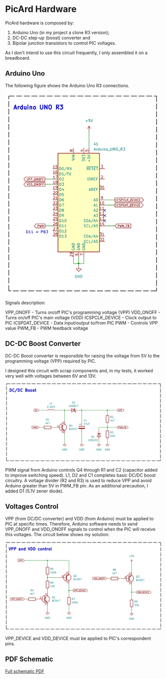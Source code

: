 # PicArd Hardware

PicArd hardware is composed by:

1. Arduino Uno (in my project a clone R3 version);
2. DC-DC step-up (boost) converter and
3. Bipolar junction transistors to control PIC voltages.

As I don't intend to use this circuit frequently, I only assembled it on a breadboard.

## Arduino Uno

The following figure shows the Arduino Uno R3 connections.

<img src="PicArd_Hardware_v039_Arduino.png" width="500">

Signals description:

VPP_ONOFF			- Turns on/off PIC's programming voltage (VPP)
VDD_ONOFF			- Turns on/off PIC's main voltage (VDD)
ICSPCLK_DEVICE		- Clock output to PIC
ICSPDAT_DEVICE		- Data input/output to/from PIC
PWM					- Controls VPP value 
PWM_FB				- PWM feedback voltage

## DC-DC Boost Converter

DC-DC Boost converter is responsible for raising the voltage from 5V 
to the programming voltage (VPP) required by PIC. 

I designed this circuit with scrap components and, in my tests, 
it worked very well with voltages between 6V and 13V.

<img src="PicArd_Hardware_v039_DCDC_Booster.png" width="700">

PWM signal from Arduino controls Q4 through R1 and C2 (capacitor added to improve switching speed).
L1, D2 and C1 completes basic DC/DC boost circuitry. A voltage divider (R2 and R3) is
used to reduce VPP and avoid Arduino greater than 5V in PWM_FB pin. As an additional precaution, I added D1 (5.1V zener diode).


## Voltages Control

VPP (from DC/DC converter) and VDD (from Arduino) must be applied to PIC at specific times. 
Therefore, Arduino software needs to send VPP_ONOFF and VDD_ONOFF signals to control when the PIC will receive this voltages.
The circuit below shows my solution:

<img src="PicArd_Hardware_v039_Voltages_Control.png" width="700">

VPP_DEVICE and VDD_DEVICE must be applied to PIC's correspondent pins.


## PDF Schematic
[Full schematic PDF](https://github.com/NelsonBittencourt/Picard/blob/main/hardware/PicArd_Hardware_v039.pdf)


